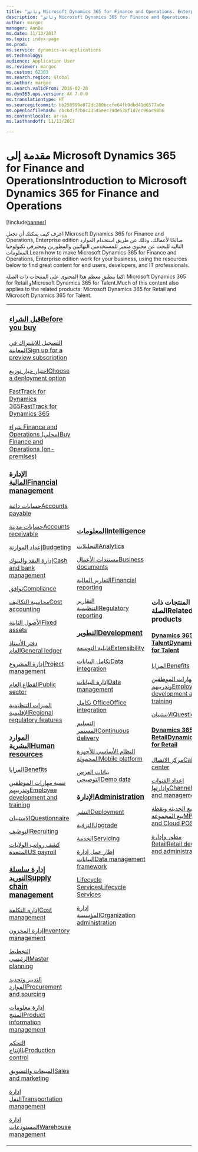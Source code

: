```yaml
---
title: "وثائق Microsoft Dynamics 365 for Finance and Operations،‏ Enterprise edition"
description: "وثائق Microsoft Dynamics 365 for Finance and Operations،‏ Enterprise edition."
author: margoc
manager: AnnBe
ms.date: 11/13/2017
ms.topic: index-page
ms.prod: 
ms.service: dynamics-ax-applications
ms.technology: 
audience: Application User
ms.reviewer: margoc
ms.custom: 62303
ms.search.region: Global
ms.author: margoc
ms.search.validFrom: 2016-02-28
ms.dyn365.ops.version: AX 7.0.0
ms.translationtype: HT
ms.sourcegitcommit: bb258999e072dc280bccfe64fb0dbd41d6577a0e
ms.openlocfilehash: dbcbd7f7b0c23545eec74de538f1d7ec96ac98b6
ms.contentlocale: ar-sa
ms.lasthandoff: 11/13/2017

---
```


# <a name="introduction-to-microsoft-dynamics-365-for-finance-and-operations"></a><span data-ttu-id="8a3b9-103">مقدمة إلى Microsoft Dynamics 365 for Finance and Operations</span><span class="sxs-lookup"><span data-stu-id="8a3b9-103">Introduction to Microsoft Dynamics 365 for Finance and Operations</span></span>
[!include[banner](includes/banner.md)]

<span data-ttu-id="8a3b9-104">اعرف كيف يمكنك أن تجعل Microsoft Dynamics 365 for Finance and Operations, Enterprise edition صالحًا لأعمالك، وذلك عن طريق استخدام الموارد التالية للبحث عن محتوى متميز للمستخدمين النهائيين والمطورين ومحترفي تكنولوجيا المعلومات.</span><span class="sxs-lookup"><span data-stu-id="8a3b9-104">Learn how to make Microsoft Dynamics 365 for Finance and Operations, Enterprise edition work for your business, using the resources below to find great content for end users, developers, and IT professionals.</span></span> 

<span data-ttu-id="8a3b9-105">كما ينطبق معظم هذا المحتوى على المنتجات ذات الصلة: Microsoft Dynamics 365 for Retail وMicrosoft Dynamics 365 for Talent.</span><span class="sxs-lookup"><span data-stu-id="8a3b9-105">Much of this content also applies to the related products: Microsoft Dynamics 365 for Retail and Microsoft Dynamics 365 for Talent.</span></span> 

<table>
<colgroup>
<col width="33%" />
<col width="33%" />
<col width="33%" />
</colgroup>
<tbody>
<tr class="odd">
<td>
<h3><span data-ttu-id="8a3b9-106"><a href="get-started/before-you-buy.md">قبل الشراء</a></span><span class="sxs-lookup"><span data-stu-id="8a3b9-106"><a href="get-started/before-you-buy.md">Before you buy</a></span></span></h3>
<p><span data-ttu-id="8a3b9-107"><a href="../dev-itpro/dev-tools/sign-up-preview-subscription.md">التسجيل للاشتراك في المعاينة</a></span><span class="sxs-lookup"><span data-stu-id="8a3b9-107"><a href="../dev-itpro/dev-tools/sign-up-preview-subscription.md">Sign up for a preview subscription</a></span></span></p>
 <p><span data-ttu-id="8a3b9-108"><a href="../dev-itpro/deployment/choose-deployment-type.md">اختيار خيار توزيع</a></span><span class="sxs-lookup"><span data-stu-id="8a3b9-108"><a href="../dev-itpro/deployment/choose-deployment-type.md">Choose a deployment option</a></span></span></p>
  <p><span data-ttu-id="8a3b9-109"><a href="get-started/fasttrack-dynamics-365-overview.md">FastTrack for Dynamics 365</a></span><span class="sxs-lookup"><span data-stu-id="8a3b9-109"><a href="get-started/fasttrack-dynamics-365-overview.md">FastTrack for Dynamics 365</a></span></span></p>
  <p><span data-ttu-id="8a3b9-110"><a href="get-started/purchase-on-premises.md">شراء Finance and Operations (محلي)</a></span><span class="sxs-lookup"><span data-stu-id="8a3b9-110"><a href="get-started/purchase-on-premises.md">Buy Finance and Operations (on-premises)</a></span></span></p>

<h3><span data-ttu-id="8a3b9-111"><a href="../financials/index.md">الإدارة المالية</a></span><span class="sxs-lookup"><span data-stu-id="8a3b9-111"><a href="../financials/index.md">Financial management</a></span></span></h3>
<p><span data-ttu-id="8a3b9-112"><a href="../financials/accounts-payable/accounts-payable.md">حسابات دائنة</a></span><span class="sxs-lookup"><span data-stu-id="8a3b9-112"><a href="../financials/accounts-payable/accounts-payable.md">Accounts payable</a></span></span></p>
<p><span data-ttu-id="8a3b9-113"><a href="../financials/accounts-receivable/accounts-receivable.md">حسابات مدينة</a></span><span class="sxs-lookup"><span data-stu-id="8a3b9-113"><a href="../financials/accounts-receivable/accounts-receivable.md">Accounts receivable</a></span></span></p>
<p><span data-ttu-id="8a3b9-114"><a href="../financials/budgeting/budgeting-overview.md">إعداد الموازنة</a></span><span class="sxs-lookup"><span data-stu-id="8a3b9-114"><a href="../financials/budgeting/budgeting-overview.md">Budgeting</a></span></span></p>
<p><span data-ttu-id="8a3b9-115"><a href="../financials/cash-bank-management/cash-bank-management.md">إدارة النقد والبنوك</a></span><span class="sxs-lookup"><span data-stu-id="8a3b9-115"><a href="../financials/cash-bank-management/cash-bank-management.md">Cash and bank management</a></span></span></p>
<p><span data-ttu-id="8a3b9-116"><a href="../financials/general-ledger/audit-policy-rules.md">توافق</a></span><span class="sxs-lookup"><span data-stu-id="8a3b9-116"><a href="../financials/general-ledger/audit-policy-rules.md">Compliance</a></span></span></p>
<p><span data-ttu-id="8a3b9-117"><a href="../financials/cost-accounting/cost-accounting-home-page.md">محاسبة التكاليف</a></span><span class="sxs-lookup"><span data-stu-id="8a3b9-117"><a href="../financials/cost-accounting/cost-accounting-home-page.md">Cost accounting</a></span></span></p>
<p><span data-ttu-id="8a3b9-118"><a href="../financials/fixed-assets/fixed-assets.md">الأصول الثابتة</a></span><span class="sxs-lookup"><span data-stu-id="8a3b9-118"><a href="../financials/fixed-assets/fixed-assets.md">Fixed assets</a></span></span></p>
<p><span data-ttu-id="8a3b9-119"><a href="../financials/general-ledger/general-ledger.md">دفتر الأستاذ العام</a></span><span class="sxs-lookup"><span data-stu-id="8a3b9-119"><a href="../financials/general-ledger/general-ledger.md">General ledger</a></span></span></p>
<p><span data-ttu-id="8a3b9-120"><a href="../financials/project-management/overview-project-management-accounting.md">إدارة المشروع</a></span><span class="sxs-lookup"><span data-stu-id="8a3b9-120"><a href="../financials/project-management/overview-project-management-accounting.md">Project management</a></span></span></p>
<p><span data-ttu-id="8a3b9-121"><a href="../financials/public-sector/public-sector-functionality.md">القطاع العام</a></span><span class="sxs-lookup"><span data-stu-id="8a3b9-121"><a href="../financials/public-sector/public-sector-functionality.md">Public sector</a></span></span></p>
<p><span data-ttu-id="8a3b9-122"><a href="../dev-itpro/lcs-solutions/country-region.md">الميزات التنظيمية الإقليمية</a></span><span class="sxs-lookup"><span data-stu-id="8a3b9-122"><a href="../dev-itpro/lcs-solutions/country-region.md">Regional regulatory features</a></span></span></p>

<H3><span data-ttu-id="8a3b9-123"><a href="hr/hr-landing-page.md">الموارد البشرية</a></span><span class="sxs-lookup"><span data-stu-id="8a3b9-123"><a href="hr/hr-landing-page.md">Human resources</a></span></span></h3>
<p><span data-ttu-id="8a3b9-124"><a href="../talent/manage-benefit-program.md">المزايا</a></span><span class="sxs-lookup"><span data-stu-id="8a3b9-124"><a href="../talent/manage-benefit-program.md">Benefits</a></span></span></p>
<p><span data-ttu-id="8a3b9-125"><a href="../talent/performance-management-overview.md">تنمية مهارات الموظفين وتدريبهم</a></span><span class="sxs-lookup"><span data-stu-id="8a3b9-125"><a href="../talent/performance-management-overview.md">Employee development and training</a></span></span></p>
<p><span data-ttu-id="8a3b9-126"><a href="../talent/questionnaires.md">الاستبيان</a></span><span class="sxs-lookup"><span data-stu-id="8a3b9-126"><a href="../talent/questionnaires.md">Questionnaire</a></span></span></p>
<p><span data-ttu-id="8a3b9-127"><a href="hr/manage-recruiting-process.md">التوظيف</a></span><span class="sxs-lookup"><span data-stu-id="8a3b9-127"><a href="hr/manage-recruiting-process.md">Recruiting</a></span></span></p>
<p><span data-ttu-id="8a3b9-128"><a href="hr/localizations/noam-usa-payroll.md">كشف رواتب الولايات المتحدة</a></span><span class="sxs-lookup"><span data-stu-id="8a3b9-128"><a href="hr/localizations/noam-usa-payroll.md">US payroll</a></span></span></p>

<h3><span data-ttu-id="8a3b9-129"><a href="../supply-chain/index.md">إدارة سلسلة التوريد</a></span><span class="sxs-lookup"><span data-stu-id="8a3b9-129"><a href="../supply-chain/index.md">Supply chain management</a></span></span></h3>
<p><span data-ttu-id="8a3b9-130"><a href="../supply-chain/cost-management/costing-sheets.md">إدارة التكلفة</a></span><span class="sxs-lookup"><span data-stu-id="8a3b9-130"><a href="../supply-chain/cost-management/costing-sheets.md">Cost management</a></span></span></p>
<p><span data-ttu-id="8a3b9-131"><a href="../supply-chain/inventory/inventory-home-page.md">إدارة المخزون</a></span><span class="sxs-lookup"><span data-stu-id="8a3b9-131"><a href="../supply-chain/inventory/inventory-home-page.md">Inventory management</a></span></span></p>
<p><span data-ttu-id="8a3b9-132"><a href="../supply-chain/master-planning/master-plans.md">التخطيط الرئيسي</a></span><span class="sxs-lookup"><span data-stu-id="8a3b9-132"><a href="../supply-chain/master-planning/master-plans.md">Master planning</a></span></span></p>
<p><span data-ttu-id="8a3b9-133"><a href="../supply-chain/procurement/procurement-sourcing-overview.md">التدبير وتحديد الموارد</a></span><span class="sxs-lookup"><span data-stu-id="8a3b9-133"><a href="../supply-chain/procurement/procurement-sourcing-overview.md">Procurement and sourcing</a></span></span></p>
<p><span data-ttu-id="8a3b9-134"><a href="../supply-chain/pim/product-information.md">إدارة معلومات المنتج</a></span><span class="sxs-lookup"><span data-stu-id="8a3b9-134"><a href="../supply-chain/pim/product-information.md">Product information management</a></span></span></p>
<p><span data-ttu-id="8a3b9-135"><a href="../supply-chain/production-control/production-process-overview.md">التحكم بالإنتاج</a></span><span class="sxs-lookup"><span data-stu-id="8a3b9-135"><a href="../supply-chain/production-control/production-process-overview.md">Production control</a></span></span></p>
<p><span data-ttu-id="8a3b9-136"><a href="../supply-chain/sales-marketing/overview-sales-marketing.md">المبيعات والتسويق</a></span><span class="sxs-lookup"><span data-stu-id="8a3b9-136"><a href="../supply-chain/sales-marketing/overview-sales-marketing.md">Sales and marketing</a></span></span></p>
<p><span data-ttu-id="8a3b9-137"><a href="../supply-chain/transportation/transportation-management-overview.md">إدارة النقل</a></span><span class="sxs-lookup"><span data-stu-id="8a3b9-137"><a href="../supply-chain/transportation/transportation-management-overview.md">Transportation management</a></span></span></p>
<p><span data-ttu-id="8a3b9-138"><a href="../supply-chain/warehousing/warehouse-configuration.md">إدارة المستودعات</a></span><span class="sxs-lookup"><span data-stu-id="8a3b9-138"><a href="../supply-chain/warehousing/warehouse-configuration.md">Warehouse management</a></span></span></p>

</td>
<td>
<h3><span data-ttu-id="8a3b9-139"><a href="../dev-itpro/analytics/bi-reporting-home-page.md">المعلومات</a></span><span class="sxs-lookup"><span data-stu-id="8a3b9-139"><a href="../dev-itpro/analytics/bi-reporting-home-page.md">Intelligence</a></span></span></h3>
<p><span data-ttu-id="8a3b9-140"><a href="../dev-itpro/analytics/analytics.md">التحليلات</a></span><span class="sxs-lookup"><span data-stu-id="8a3b9-140"><a href="../dev-itpro/analytics/analytics.md">Analytics</a></span></span></p>
 <p><span data-ttu-id="8a3b9-141"><a href="../dev-itpro/analytics/document-reporting-services.md">مستندات الأعمال</a></span><span class="sxs-lookup"><span data-stu-id="8a3b9-141"><a href="../dev-itpro/analytics/document-reporting-services.md">Business documents</a></span></span></p>
<p><span data-ttu-id="8a3b9-142"><a href="../dev-itpro/analytics/financial-reporting-intro.md">التقارير المالية</a></span><span class="sxs-lookup"><span data-stu-id="8a3b9-142"><a href="../dev-itpro/analytics/financial-reporting-intro.md">Financial reporting</a></span></span></p>
<p><span data-ttu-id="8a3b9-143"><a href="../dev-itpro/analytics/general-electronic-reporting.md">التقارير التنظيمية</a></span><span class="sxs-lookup"><span data-stu-id="8a3b9-143"><a href="../dev-itpro/analytics/general-electronic-reporting.md">Regulatory reporting</a></span></span></p>



<h3><span data-ttu-id="8a3b9-144"><a href="../dev-itpro/dev-tools/developer-home-page.md">التطوير</span><span class="sxs-lookup"><span data-stu-id="8a3b9-144"><a href="../dev-itpro/dev-tools/developer-home-page.md">Development</span></span></h3>
<p><span data-ttu-id="8a3b9-145"><a href="../dev-itpro/extensibility/extensibility-home-page.md">قابلية التوسعة</a></span><span class="sxs-lookup"><span data-stu-id="8a3b9-145"><a href="../dev-itpro/extensibility/extensibility-home-page.md">Extensibility</a></span></span></p>

<p><span data-ttu-id="8a3b9-146"><a href="../dev-itpro/data-entities/integration-overview.md">تكامل البيانات</a></span><span class="sxs-lookup"><span data-stu-id="8a3b9-146"><a href="../dev-itpro/data-entities/integration-overview.md">Data integration</a></span></span></p>
<p><span data-ttu-id="8a3b9-147"><a href="../dev-itpro/data-entities/data-entities.md">إدارة البيانات</a></span><span class="sxs-lookup"><span data-stu-id="8a3b9-147"><a href="../dev-itpro/data-entities/data-entities.md">Data management</a></span></span></p>

<p><span data-ttu-id="8a3b9-148"><a href="../dev-itpro/office-integration/office-integration.md">تكامل Office</a></span><span class="sxs-lookup"><span data-stu-id="8a3b9-148"><a href="../dev-itpro/office-integration/office-integration.md">Office integration</a></span></span></p>
<p><span data-ttu-id="8a3b9-149"><a href="../dev-itpro/dev-tools/continuous-delivery-home-page.md">التسليم المستمر</a></span><span class="sxs-lookup"><span data-stu-id="8a3b9-149"><a href="../dev-itpro/dev-tools/continuous-delivery-home-page.md">Continuous delivery</a></span></span></p>
<p><span data-ttu-id="8a3b9-150"><a href="../dev-itpro/mobile-apps/platform/mobile-platform-home-page.md">النظام الأساسي للأجهزة المحمولة</a></span><span class="sxs-lookup"><span data-stu-id="8a3b9-150"><a href="../dev-itpro/mobile-apps/platform/mobile-platform-home-page.md">Mobile platform</a></span></span></p>
<p><span data-ttu-id="8a3b9-151"><a href="get-started/demo-data.md">بيانات العرض التوضيحي</a></span><span class="sxs-lookup"><span data-stu-id="8a3b9-151"><a href="get-started/demo-data.md">Demo data</a></span></span></p>

<h3><span data-ttu-id="8a3b9-152"><a href="../dev-itpro/sysadmin/system-administration-home-page.md">الإدارة</span><span class="sxs-lookup"><span data-stu-id="8a3b9-152"><a href="../dev-itpro/sysadmin/system-administration-home-page.md">Administration</span></span></h3>
<p><span data-ttu-id="8a3b9-153"><a href="../dev-itpro/deployment/choose-deployment-type.md">النشر</a></span><span class="sxs-lookup"><span data-stu-id="8a3b9-153"><a href="../dev-itpro/deployment/choose-deployment-type.md">Deployment</a></span></span></p>
<p><span data-ttu-id="8a3b9-154"><a href="../dev-itpro/migration-upgrade/upgrade-home-page.md">الترقية</a></span><span class="sxs-lookup"><span data-stu-id="8a3b9-154"><a href="../dev-itpro/migration-upgrade/upgrade-home-page.md">Upgrade</a></span></span></p>
<p><span data-ttu-id="8a3b9-155"><a href="../dev-itpro/dev-tools/continuous-delivery-home-page.md#servicing">الخدمة</a></span><span class="sxs-lookup"><span data-stu-id="8a3b9-155"><a href="../dev-itpro/dev-tools/continuous-delivery-home-page.md#servicing">Servicing</a></span></span></p>
<p><span data-ttu-id="8a3b9-156"><a href="../dev-itpro/data-entities/data-entities.md">إطار عمل إدارة البيانات</a></span><span class="sxs-lookup"><span data-stu-id="8a3b9-156"><a href="../dev-itpro/data-entities/data-entities.md">Data management framework</a></span></span></p>
<p><span data-ttu-id="8a3b9-157"><a href="../dev-itpro/lifecycle-services/lcs.md">Lifecycle Services</a></span><span class="sxs-lookup"><span data-stu-id="8a3b9-157"><a href="../dev-itpro/lifecycle-services/lcs.md">Lifecycle Services</a></span></span></p>
<p><span data-ttu-id="8a3b9-158"><a href="organization-administration/organization-administration-home-page.md">إدارة المؤسسة</a></span><span class="sxs-lookup"><span data-stu-id="8a3b9-158"><a href="organization-administration/organization-administration-home-page.md">Organization administration</a></span></span></p>
</td>
<td>
<h3><span data-ttu-id="8a3b9-159">المنتجات ذات الصلة</span><span class="sxs-lookup"><span data-stu-id="8a3b9-159">Related products</span></span></h3>
<h4><span data-ttu-id="8a3b9-160"><a href="../talent/index.md">Dynamics 365 for Talent</a></span><span class="sxs-lookup"><span data-stu-id="8a3b9-160"><a href="../talent/index.md">Dynamics 365 for Talent</a></span></span></h4>
<p><span data-ttu-id="8a3b9-161"><a href="../talent/manage-benefit-program.md">المزايا</a></span><span class="sxs-lookup"><span data-stu-id="8a3b9-161"><a href="../talent/manage-benefit-program.md">Benefits</a></span></span></p>
<p><span data-ttu-id="8a3b9-162"><a href="../talent/performance-management-overview.md">تنمية مهارات الموظفين وتدريبهم</a></span><span class="sxs-lookup"><span data-stu-id="8a3b9-162"><a href="../talent/performance-management-overview.md">Employee development and training</a></span></span></p>
<p><span data-ttu-id="8a3b9-163"><a href="../talent/questionnaires.md">الاستبيان</a></span><span class="sxs-lookup"><span data-stu-id="8a3b9-163"><a href="../talent/questionnaires.md">Questionnaire</a></span></span></p>

<h4><span data-ttu-id="8a3b9-164"><a href="../retail/index.md">Dynamics 365 for Retail</a></span><span class="sxs-lookup"><span data-stu-id="8a3b9-164"><a href="../retail/index.md">Dynamics 365 for Retail</a></span></span></h4>
<p><span data-ttu-id="8a3b9-165"><a href="../retail/call-center-functionality.md">مركز الاتصال</span><span class="sxs-lookup"><span data-stu-id="8a3b9-165"><a href="../retail/call-center-functionality.md">Call center</span></span></p>
<p><span data-ttu-id="8a3b9-166"><a href="../retail/define-maintain-retail-channels.md">إعداد القنوات وإدارتها</span><span class="sxs-lookup"><span data-stu-id="8a3b9-166"><a href="../retail/define-maintain-retail-channels.md">Channel setup and management</span></span></p>
<p><span data-ttu-id="8a3b9-167"><a href="../retail/retail-peripherals-overview.md">نقطة البيع الحديثة ونقطة بيع المجموعة</span><span class="sxs-lookup"><span data-stu-id="8a3b9-167"><a href="../retail/retail-peripherals-overview.md">MPOS and Cloud POS</span></span></p>
<p><span data-ttu-id="8a3b9-168"><a href="../retail/dev-itpro/dev-retail-home-page.md">مطور وإدارة Retail</span><span class="sxs-lookup"><span data-stu-id="8a3b9-168"><a href="../retail/dev-itpro/dev-retail-home-page.md">Retail developer and administration</span></span></p>

</td>
</tr>

</tbody>
</table>

